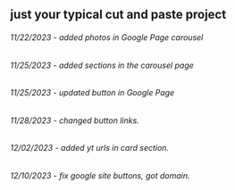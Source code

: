 ## just your typical cut and paste project
###### 11/22/2023 - added photos in Google Page carousel
###### 11/25/2023 - added sections in the carousel page
###### 11/25/2023 - updated button in Google Page
###### 11/28/2023 - changed button links. 
###### 12/02/2023 - added yt urls in card section.
###### 12/10/2023 - fix google site buttons, got domain.